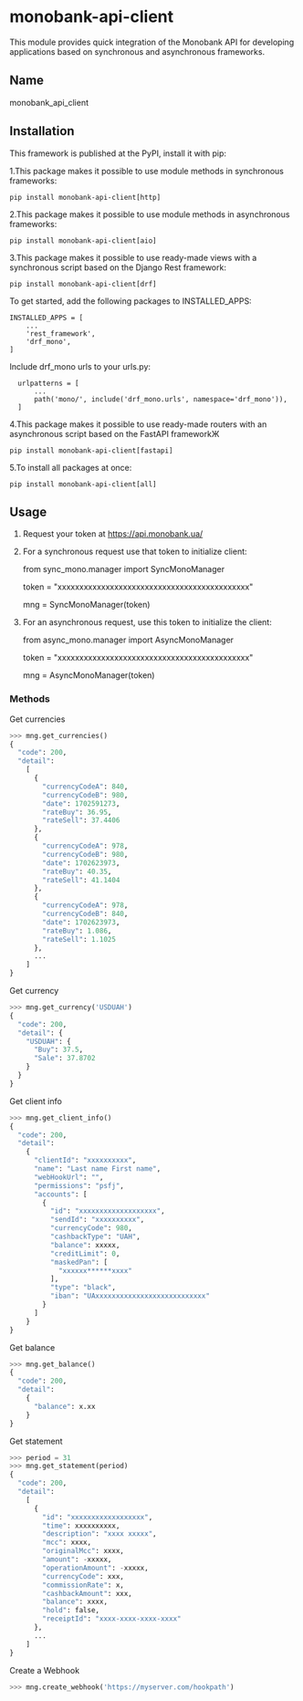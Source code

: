 # monobank-api-client
This module provides quick integration of the Monobank API for developing applications based on synchronous and asynchronous frameworks.

## Name
monobank_api_client

## Installation
This framework is published at the PyPI, install it with pip:

  1.This package makes it possible to use module methods in synchronous frameworks:

    pip install monobank-api-client[http]

  2.This package makes it possible to use module methods in asynchronous frameworks:

    pip install monobank-api-client[aio]

  3.This package makes it possible to use ready-made views with a synchronous script based on the Django Rest framework:

    pip install monobank-api-client[drf]

  To get started, add the following packages to INSTALLED_APPS:

    INSTALLED_APPS = [
        ...
        'rest_framework',
        'drf_mono',
    ]

  Include drf_mono urls to your urls.py:

      urlpatterns = [
          ...
          path('mono/', include('drf_mono.urls', namespace='drf_mono')),
      ]
  
  4.This package makes it possible to use ready-made routers with an asynchronous script based on the FastAPI frameworkЖ

    pip install monobank-api-client[fastapi]

  5.To install all packages at once:

    pip install monobank-api-client[all]

## Usage

1. Request your token at https://api.monobank.ua/
2. For a synchronous request use that token to initialize client:

    from sync_mono.manager import SyncMonoManager

    token = "xxxxxxxxxxxxxxxxxxxxxxxxxxxxxxxxxxxxxxxxxxxx"

    mng = SyncMonoManager(token)

3. For an asynchronous request, use this token to initialize the client:

    from async_mono.manager import AsyncMonoManager

    token = "xxxxxxxxxxxxxxxxxxxxxxxxxxxxxxxxxxxxxxxxxxxx"

    mng = AsyncMonoManager(token)

### Methods

Get currencies
```python
>>> mng.get_currencies()
{
  "code": 200,
  "detail":
    [
      {
        "currencyCodeA": 840,
        "currencyCodeB": 980,
        "date": 1702591273,
        "rateBuy": 36.95,
        "rateSell": 37.4406
      },
      {
        "currencyCodeA": 978,
        "currencyCodeB": 980,
        "date": 1702623973,
        "rateBuy": 40.35,
        "rateSell": 41.1404
      },
      {
        "currencyCodeA": 978,
        "currencyCodeB": 840,
        "date": 1702623973,
        "rateBuy": 1.086,
        "rateSell": 1.1025
      },
      ...
    ]
}
```

Get currency
```python
>>> mng.get_currency('USDUAH')
{
  "code": 200,
  "detail": {
    "USDUAH": {
      "Buy": 37.5,
      "Sale": 37.8702
    }
  }
}
```

Get client info
```python
>>> mng.get_client_info()
{
  "code": 200,
  "detail":
    {
      "clientId": "xxxxxxxxxx",
      "name": "Last name First name",
      "webHookUrl": "",
      "permissions": "psfj",
      "accounts": [
        {
          "id": "xxxxxxxxxxxxxxxxxxx",
          "sendId": "xxxxxxxxxx",
          "currencyCode": 980,
          "cashbackType": "UAH",
          "balance": xxxxx,
          "creditLimit": 0,
          "maskedPan": [
            "xxxxxx******xxxx"
          ],
          "type": "black",
          "iban": "UAxxxxxxxxxxxxxxxxxxxxxxxxxxx"
        }
      ]
    }
}
```

Get balance
```python
>>> mng.get_balance()
{
  "code": 200,
  "detail":
    {
      "balance": x.xx
    }
}
```

Get statement
```python
>>> period = 31
>>> mng.get_statement(period)
{
  "code": 200,
  "detail":
    [
      {
        "id": "xxxxxxxxxxxxxxxxxx",
        "time": xxxxxxxxxx,
        "description": "xxxx xxxxx",
        "mcc": xxxx,
        "originalMcc": xxxx,
        "amount": -xxxxx,
        "operationAmount": -xxxxx,
        "currencyCode": xxx,
        "commissionRate": x,
        "cashbackAmount": xxx,
        "balance": xxxx,
        "hold": false,
        "receiptId": "xxxx-xxxx-xxxx-xxxx"
      },
      ...
    ]
}
```

Create a Webhook
```python
>>> mng.create_webhook('https://myserver.com/hookpath')
```
